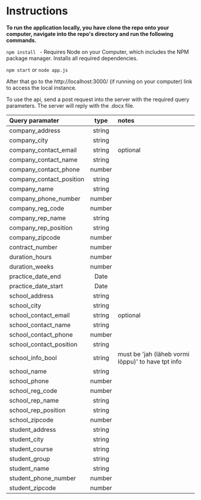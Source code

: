 # Instructions



**To run the application locally, you have clone the repo onto your computer, navigate into the repo's directory and run the following commands.**

`npm install ` - Requires Node on your Computer, which includes the NPM package manager. Installs all required dependencies.

`npm start` or `node app.js`

After that go to the http://localhost:3000/ (if running on your computer) link to access the local instance.

To use the api, send a post request into the server with the required query parameters. The server will reply with the .docx file. 

| Query paramater | type | notes |
| :-- | :-: | :-- |
| company_address | string |
| company_city | string |
| company_contact_email | string | optional
| company_contact_name | string |
| company_contact_phone | number |
| company_contact_position | string |
| company_name | string |
| company_phone_number | number |
| company_reg_code | number |
| company_rep_name | string |
| company_rep_position | string |
| company_zipcode | number |
| contract_number | number |
| duration_hours | number |
| duration_weeks | number |
| practice_date_end | Date |
| practice_date_start | Date |
| school_address | string |
| school_city | string |
| school_contact_email | string | optional |
| school_contact_name | string |
| school_contact_phone | number |
| school_contact_position | string |
| school_info_bool | string | must be 'jah (läheb vormi lõppu)' to have tpt info |
| school_name | string | 
| school_phone | number |
| school_reg_code | number |
| school_rep_name | string |
| school_rep_position | string |
| school_zipcode | number |
| student_address | string |
| student_city | string |
| student_course | string |
| student_group | string |
| student_name | string |
| student_phone_number | number |
| student_zipcode | number  |

